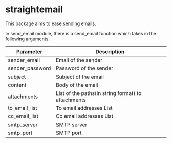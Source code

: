 # straightemail

This package aims to ease sending emails.

In send_email module, there is a send_email function which takes in the following arguments.

| Parameter | Description |
| --------- | ----------- | 
| sender_email   | Email of the sender | 
| sender_password | Password of the sender | 
| subject | Subject of the email | 
| content | Body of the email | 
| attachments | List of the paths(in string format) to attachments | 
| to_email_list | To email addresses List | 
| cc_email_list | Cc email addresses List | 
| smtp_server | SMTP server | 
| smtp_port | SMTP port | 
